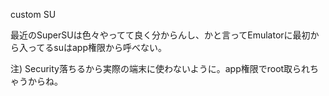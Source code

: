 custom SU

最近のSuperSUは色々やってて良く分からんし、かと言ってEmulatorに最初から入ってるsuはapp権限から呼べない。

注) Security落ちるから実際の端末に使わないように。app権限でroot取られちゃうからね。
